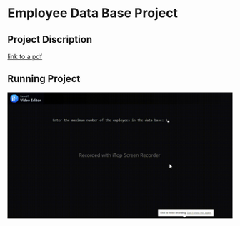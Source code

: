 # Employee Data Base Project
## Project Discription
[link to a pdf](https://drive.google.com/file/d/1wEFK1bLZJq0ThzDHPpp88-OMfPfyttKX/view?usp=sharing)

## Running Project
![Alt Text](https://github.com/Ahmed-Mohammed-Hussanein-SW/Embedology-Bootcamp/blob/master/C%20programming/Employee%20Data%20Base/Employee%20Data%20Base.gif)